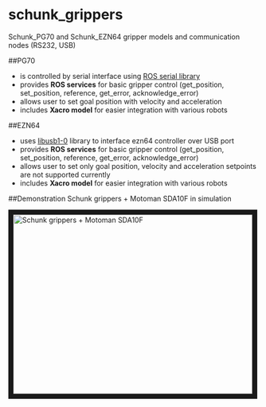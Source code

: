 # schunk_grippers
Schunk_PG70 and Schunk_EZN64 gripper models and communication nodes (RS232, USB)

##PG70 
- is controlled by serial interface using [ROS serial library](http://wiki.ros.org/serial) 
- provides **ROS services** for basic gripper control (get_position, set_position, reference, get_error, acknowledge_error)
- allows user to set goal position with velocity and acceleration
- includes **Xacro model** for easier integration with various robots

##EZN64
- uses [libusb1-0](http://www.libusb.org/wiki/libusb-1.0) library to interface ezn64 controller over USB port
- provides **ROS services** for basic gripper control (get_position, set_position, reference, get_error, acknowledge_error)
- allows user to set only goal position, velocity and acceleration setpoints are not supported currently
- includes **Xacro model** for easier integration with various robots

##Demonstration
Schunk grippers + Motoman SDA10F in simulation

<a href="http://www.youtube.com/watch?feature=player_embedded&v=NLtPqIC4rdg
" target="_blank"><img src="http://img.youtube.com/vi/NLtPqIC4rdg/0.jpg" 
alt="Schunk grippers + Motoman SDA10F" width="480" height="360" border="10" /></a>

